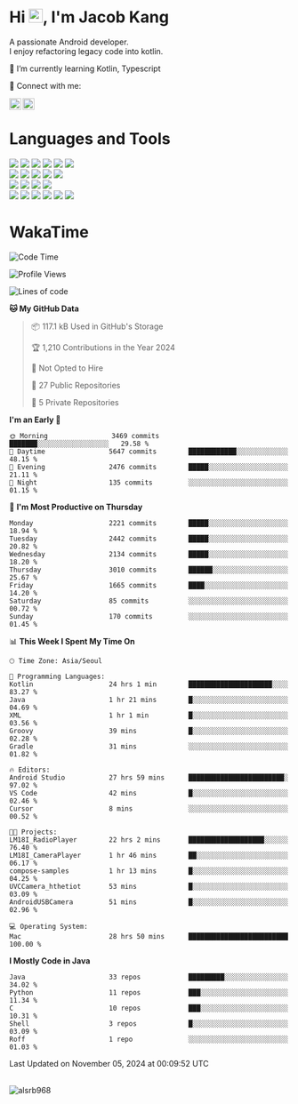 # Hi <img src="https://media.giphy.com/media/hvRJCLFzcasrR4ia7z/giphy.gif" width="25px">, I'm Jacob Kang
A passionate Android developer.
</br>
I enjoy refactoring legacy code into kotlin.

🌱 I’m currently learning Kotlin, Typescript

🤝 Connect with me:

<a href="https://www.linkedin.com/in/minkyu-kang-b7477b1b2/"><img align="left" src="https://raw.githubusercontent.com/yushi1007/yushi1007/main/images/linkedin.svg" alt="Minkyu Kang | LinkedIn" width="21px"/></a>
<a href="https://www.instagram.com/_jacob_kang/"><img align="left" src="https://raw.githubusercontent.com/yushi1007/yushi1007/main/images/instagram.svg" alt="Jacob Kang | Instagram" width="21px"/></a>

</br>

# Languages and Tools

<div align="left">
<img src="https://img.shields.io/badge/java-007396?logo=java&logoColor=white"/>
<img src="https://img.shields.io/badge/kotlin-7F52FF?logo=kotlin&logoColor=white"/>
<img src="https://img.shields.io/badge/python-3776AB?logo=python&logoColor=white"/>
<img src="https://img.shields.io/badge/bash shell-4EAA25?logo=gnubash&logoColor=white"/>
<img src="https://img.shields.io/badge/c-A8B9CC?logo=c&logoColor=white"/>
<img src="https://img.shields.io/badge/c++-00599C?logo=c%2b%2b&logoColor=white"/>
</div>
<div align="left">
<img src="https://img.shields.io/badge/git-F05032?logo=git&logoColor=white"/>
<img src="https://img.shields.io/badge/github-181717?logo=github&logoColor=white"/>
<img src="https://img.shields.io/badge/mysql-4479A1?logo=mysql&logoColor=white"/>
<img src="https://img.shields.io/badge/sqlite-003B57?logo=sqlite&logoColor=white"/>
<img src="https://img.shields.io/badge/amazon AWS-232F3E?logo=amazonaws&logoColor=white"/>
</div>
<div align="left">
<img src="https://img.shields.io/badge/android-3DDC84?logo=android&logoColor=white"/>
<img src="https://img.shields.io/badge/linux-FCC624?logo=linux&logoColor=white"/>
<img src="https://img.shields.io/badge/flask-000000?logo=flask&logoColor=white"/>
<img src="https://img.shields.io/badge/arduino-00979D?logo=arduino&logoColor=white"/>
</div>
<div align="left">
<img src="https://img.shields.io/badge/slack-4A154B?logo=slack&logoColor=white"/>
<img src="https://img.shields.io/badge/notion-000000?logo=notion&logoColor=white"/>
<img src="https://img.shields.io/badge/jira-0052CC?logo=jira&logoColor=white"/>
<img src="https://img.shields.io/badge/postman-FF6C37?logo=postman&logoColor=white"/>
<img src="https://img.shields.io/badge/intellij-000000?logo=intellijidea&logoColor=white"/>
<img src="https://img.shields.io/badge/pycharm-000000?logo=pycharm&logoColor=white"/>
</div>

# WakaTime

<!--START_SECTION:waka-->
![Code Time](http://img.shields.io/badge/Code%20Time-4%2C335%20hrs%2042%20mins-blue)

![Profile Views](http://img.shields.io/badge/Profile%20Views-0-blue)

![Lines of code](https://img.shields.io/badge/From%20Hello%20World%20I%27ve%20Written-5.6%20million%20lines%20of%20code-blue)

**🐱 My GitHub Data** 

> 📦 117.1 kB Used in GitHub's Storage 
 > 
> 🏆 1,210 Contributions in the Year 2024
 > 
> 🚫 Not Opted to Hire
 > 
> 📜 27 Public Repositories 
 > 
> 🔑 5 Private Repositories 
 > 
**I'm an Early 🐤** 

```text
🌞 Morning                3469 commits        ███████░░░░░░░░░░░░░░░░░░   29.58 % 
🌆 Daytime                5647 commits        ████████████░░░░░░░░░░░░░   48.15 % 
🌃 Evening                2476 commits        █████░░░░░░░░░░░░░░░░░░░░   21.11 % 
🌙 Night                  135 commits         ░░░░░░░░░░░░░░░░░░░░░░░░░   01.15 % 
```
📅 **I'm Most Productive on Thursday** 

```text
Monday                   2221 commits        █████░░░░░░░░░░░░░░░░░░░░   18.94 % 
Tuesday                  2442 commits        █████░░░░░░░░░░░░░░░░░░░░   20.82 % 
Wednesday                2134 commits        █████░░░░░░░░░░░░░░░░░░░░   18.20 % 
Thursday                 3010 commits        ██████░░░░░░░░░░░░░░░░░░░   25.67 % 
Friday                   1665 commits        ████░░░░░░░░░░░░░░░░░░░░░   14.20 % 
Saturday                 85 commits          ░░░░░░░░░░░░░░░░░░░░░░░░░   00.72 % 
Sunday                   170 commits         ░░░░░░░░░░░░░░░░░░░░░░░░░   01.45 % 
```


📊 **This Week I Spent My Time On** 

```text
🕑︎ Time Zone: Asia/Seoul

💬 Programming Languages: 
Kotlin                   24 hrs 1 min        █████████████████████░░░░   83.27 % 
Java                     1 hr 21 mins        █░░░░░░░░░░░░░░░░░░░░░░░░   04.69 % 
XML                      1 hr 1 min          █░░░░░░░░░░░░░░░░░░░░░░░░   03.56 % 
Groovy                   39 mins             █░░░░░░░░░░░░░░░░░░░░░░░░   02.28 % 
Gradle                   31 mins             ░░░░░░░░░░░░░░░░░░░░░░░░░   01.82 % 

🔥 Editors: 
Android Studio           27 hrs 59 mins      ████████████████████████░   97.02 % 
VS Code                  42 mins             █░░░░░░░░░░░░░░░░░░░░░░░░   02.46 % 
Cursor                   8 mins              ░░░░░░░░░░░░░░░░░░░░░░░░░   00.52 % 

🐱‍💻 Projects: 
LM18I_RadioPlayer        22 hrs 2 mins       ███████████████████░░░░░░   76.40 % 
LM18I_CameraPlayer       1 hr 46 mins        ██░░░░░░░░░░░░░░░░░░░░░░░   06.17 % 
compose-samples          1 hr 13 mins        █░░░░░░░░░░░░░░░░░░░░░░░░   04.25 % 
UVCCamera_hthetiot       53 mins             █░░░░░░░░░░░░░░░░░░░░░░░░   03.09 % 
AndroidUSBCamera         51 mins             █░░░░░░░░░░░░░░░░░░░░░░░░   02.96 % 

💻 Operating System: 
Mac                      28 hrs 50 mins      █████████████████████████   100.00 % 
```

**I Mostly Code in Java** 

```text
Java                     33 repos            █████████░░░░░░░░░░░░░░░░   34.02 % 
Python                   11 repos            ███░░░░░░░░░░░░░░░░░░░░░░   11.34 % 
C                        10 repos            ███░░░░░░░░░░░░░░░░░░░░░░   10.31 % 
Shell                    3 repos             █░░░░░░░░░░░░░░░░░░░░░░░░   03.09 % 
Roff                     1 repo              ░░░░░░░░░░░░░░░░░░░░░░░░░   01.03 % 
```




 Last Updated on November 05, 2024 at 00:09:52 UTC
<!--END_SECTION:waka-->

</br>

<div align="left">
<img align="left" src="https://github-readme-stats.vercel.app/api/top-langs?username=alsrb968&show_icons=true&locale=en&layout=compact&theme=dark" alt="alsrb968" />
</div>
